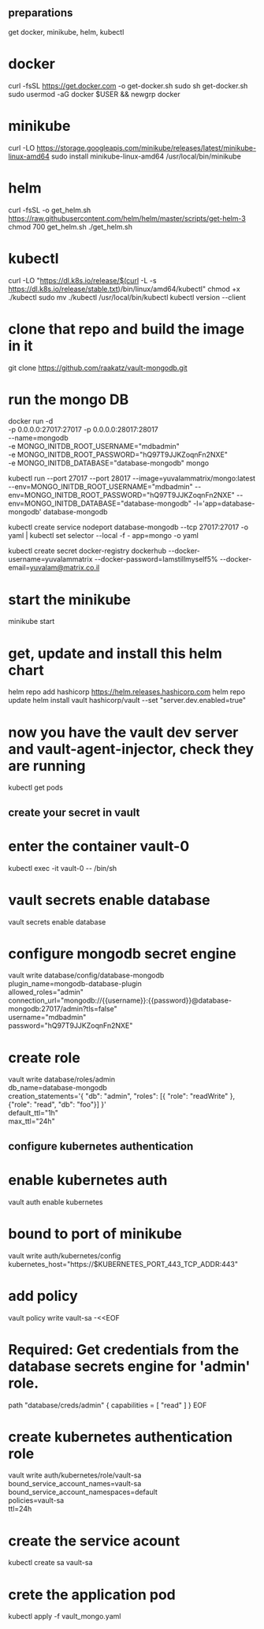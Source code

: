 ## preparations
get docker, minikube, helm, kubectl

# docker
curl -fsSL https://get.docker.com -o get-docker.sh
sudo sh get-docker.sh
sudo usermod -aG docker $USER && newgrp docker

# minikube
curl -LO https://storage.googleapis.com/minikube/releases/latest/minikube-linux-amd64
sudo install minikube-linux-amd64 /usr/local/bin/minikube

# helm
curl -fsSL -o get_helm.sh https://raw.githubusercontent.com/helm/helm/master/scripts/get-helm-3
chmod 700 get_helm.sh
./get_helm.sh

# kubectl
curl -LO "https://dl.k8s.io/release/$(curl -L -s https://dl.k8s.io/release/stable.txt)/bin/linux/amd64/kubectl"
chmod +x ./kubectl
sudo mv ./kubectl /usr/local/bin/kubectl
kubectl version --client

# clone that repo and build the image in it
git clone https://github.com/raakatz/vault-mongodb.git

# run the mongo DB
docker run -d \
    -p 0.0.0.0:27017:27017 -p 0.0.0.0:28017:28017 \
    --name=mongodb \
    -e MONGO_INITDB_ROOT_USERNAME="mdbadmin" \
    -e MONGO_INITDB_ROOT_PASSWORD="hQ97T9JJKZoqnFn2NXE" \
    -e MONGO_INITDB_DATABASE="database-mongodb"
    mongo

kubectl run   --port 27017 --port 28017  --image=yuvalammatrix/mongo:latest --env=MONGO_INITDB_ROOT_USERNAME="mdbadmin" --env=MONGO_INITDB_ROOT_PASSWORD="hQ97T9JJKZoqnFn2NXE" --env=MONGO_INITDB_DATABASE="database-mongodb"  -l='app=database-mongodb' database-mongodb

kubectl create service nodeport database-mongodb --tcp 27017:27017  -o yaml | kubectl set selector --local -f - app=mongo -o yaml

kubectl create secret docker-registry dockerhub --docker-username=yuvalammatrix --docker-password=Iamstillmyself5% --docker-email=yuvalam@matrix.co.il

# start the minikube
minikube start

# get, update and install this helm chart
helm repo add hashicorp https://helm.releases.hashicorp.com
helm repo update
helm install vault hashicorp/vault --set "server.dev.enabled=true"

# now you have the vault dev server and vault-agent-injector, check they are running
kubectl get pods


## create your secret in vault
# enter the container vault-0
kubectl exec -it vault-0 -- /bin/sh


# vault secrets enable database
vault secrets enable database

# configure mongodb secret engine
vault write database/config/database-mongodb \
    plugin_name=mongodb-database-plugin \
    allowed_roles="admin" \
    connection_url="mongodb://{{username}}:{{password}}@database-mongodb:27017/admin?tls=false" \
    username="mdbadmin" \
    password="hQ97T9JJKZoqnFn2NXE"

# create role
vault write database/roles/admin \
    db_name=database-mongodb \
    creation_statements='{ "db": "admin", "roles": [{ "role": "readWrite" }, {"role": "read", "db": "foo"}] }' \
    default_ttl="1h" \
    max_ttl="24h"
    
    
## configure kubernetes authentication
# enable kubernetes auth
vault auth enable kubernetes

# bound to port of minikube
vault write auth/kubernetes/config \
    kubernetes_host="https://$KUBERNETES_PORT_443_TCP_ADDR:443"
  
# add policy 
vault policy write vault-sa -<<EOF
# Required: Get credentials from the database secrets engine for 'admin' role.
path "database/creds/admin" {
  capabilities = [ "read" ]
}
EOF

# create kubernetes authentication role
vault write auth/kubernetes/role/vault-sa \
    bound_service_account_names=vault-sa \
    bound_service_account_namespaces=default \
    policies=vault-sa \
    ttl=24h

# create the service acount
kubectl create sa vault-sa
                                   

# crete the application pod
kubectl apply -f vault_mongo.yaml

